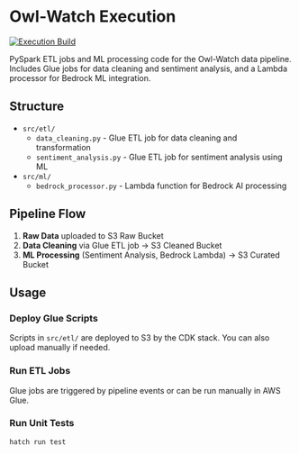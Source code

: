
# Owl-Watch Execution

[![Execution Build](https://github.com/TheWinterShadow/Owl-Watch/actions/workflows/execution-build.yml/badge.svg)](https://github.com/TheWinterShadow/Owl-Watch/actions/workflows/execution-build.yml)

PySpark ETL jobs and ML processing code for the Owl-Watch data pipeline. Includes Glue jobs for data cleaning and sentiment analysis, and a Lambda processor for Bedrock ML integration.

## Structure

- `src/etl/`
  - `data_cleaning.py` - Glue ETL job for data cleaning and transformation
  - `sentiment_analysis.py` - Glue ETL job for sentiment analysis using ML
- `src/ml/`
  - `bedrock_processor.py` - Lambda function for Bedrock AI processing

## Pipeline Flow

1. **Raw Data** uploaded to S3 Raw Bucket
2. **Data Cleaning** via Glue ETL job → S3 Cleaned Bucket
3. **ML Processing** (Sentiment Analysis, Bedrock Lambda) → S3 Curated Bucket

## Usage

### Deploy Glue Scripts
Scripts in `src/etl/` are deployed to S3 by the CDK stack. You can also upload manually if needed.

### Run ETL Jobs
Glue jobs are triggered by pipeline events or can be run manually in AWS Glue.

### Run Unit Tests
```bash
hatch run test
```